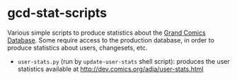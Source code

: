 # gcd-stat-scripts

Various simple scripts to produce statistics about the [Grand Comics
Database](http://www.comics.org/). Some require access to the production
database, in order to produce statistics about users, changesets, etc.

- `user-stats.py` (run by `update-user-stats` shell script):
  produces the user statistics available at
  http://dev.comics.org/adia/user-stats.html
